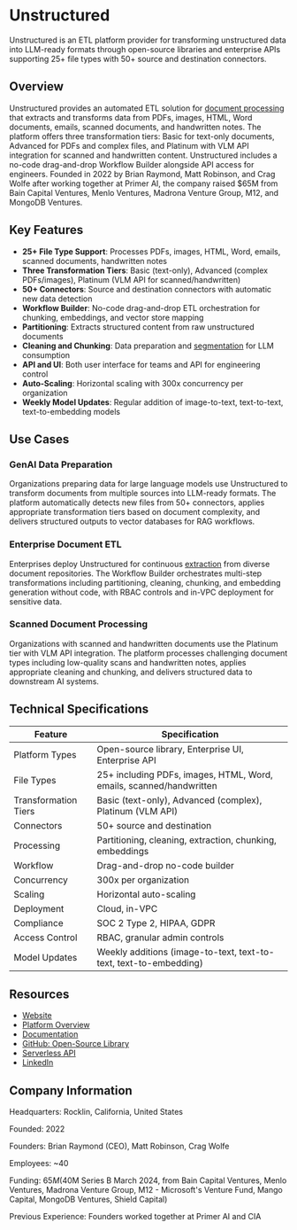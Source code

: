 # Unstructured

Unstructured is an ETL platform provider for transforming unstructured data into LLM-ready formats through open-source libraries and enterprise APIs supporting 25+ file types with 50+ source and destination connectors.

## Overview

Unstructured provides an automated ETL solution for [document processing](../../capabilities/document-understanding/index.md) that extracts and transforms data from PDFs, images, HTML, Word documents, emails, scanned documents, and handwritten notes. The platform offers three transformation tiers: Basic for text-only documents, Advanced for PDFs and complex files, and Platinum with VLM API integration for scanned and handwritten content. Unstructured includes a no-code drag-and-drop Workflow Builder alongside API access for engineers. Founded in 2022 by Brian Raymond, Matt Robinson, and Crag Wolfe after working together at Primer AI, the company raised $65M from Bain Capital Ventures, Menlo Ventures, Madrona Venture Group, M12, and MongoDB Ventures.

## Key Features

- **25+ File Type Support**: Processes PDFs, images, HTML, Word, emails, scanned documents, handwritten notes
- **Three Transformation Tiers**: Basic (text-only), Advanced (complex PDFs/images), Platinum (VLM API for scanned/handwritten)
- **50+ Connectors**: Source and destination connectors with automatic new data detection
- **Workflow Builder**: No-code drag-and-drop ETL orchestration for chunking, embeddings, and vector store mapping
- **Partitioning**: Extracts structured content from raw unstructured documents
- **Cleaning and Chunking**: Data preparation and [segmentation](../../capabilities/segmentation/index.md) for LLM consumption
- **API and UI**: Both user interface for teams and API for engineering control
- **Auto-Scaling**: Horizontal scaling with 300x concurrency per organization
- **Weekly Model Updates**: Regular addition of image-to-text, text-to-text, text-to-embedding models

## Use Cases

### GenAI Data Preparation

Organizations preparing data for large language models use Unstructured to transform documents from multiple sources into LLM-ready formats. The platform automatically detects new files from 50+ connectors, applies appropriate transformation tiers based on document complexity, and delivers structured outputs to vector databases for RAG workflows.

### Enterprise Document ETL

Enterprises deploy Unstructured for continuous [extraction](../../capabilities/extraction/index.md) from diverse document repositories. The Workflow Builder orchestrates multi-step transformations including partitioning, cleaning, chunking, and embedding generation without code, with RBAC controls and in-VPC deployment for sensitive data.

### Scanned Document Processing

Organizations with scanned and handwritten documents use the Platinum tier with VLM API integration. The platform processes challenging document types including low-quality scans and handwritten notes, applies appropriate cleaning and chunking, and delivers structured data to downstream AI systems.

## Technical Specifications

| Feature | Specification |
|---------|---------------|
| Platform Types | Open-source library, Enterprise UI, Enterprise API |
| File Types | 25+ including PDFs, images, HTML, Word, emails, scanned/handwritten |
| Transformation Tiers | Basic (text-only), Advanced (complex), Platinum (VLM API) |
| Connectors | 50+ source and destination |
| Processing | Partitioning, cleaning, extraction, chunking, embeddings |
| Workflow | Drag-and-drop no-code builder |
| Concurrency | 300x per organization |
| Scaling | Horizontal auto-scaling |
| Deployment | Cloud, in-VPC |
| Compliance | SOC 2 Type 2, HIPAA, GDPR |
| Access Control | RBAC, granular admin controls |
| Model Updates | Weekly additions (image-to-text, text-to-text, text-to-embedding) |

## Resources

- [Website](https://unstructured.io)
- [Platform Overview](https://unstructured.io/platform)
- [Documentation](https://docs.unstructured.io/open-source/introduction/overview)
- [GitHub: Open-Source Library](https://github.com/Unstructured-IO/unstructured)
- [Serverless API](https://unstructured.io/api-key-hosted)
- [LinkedIn](https://www.linkedin.com/company/unstructuredio)

## Company Information

Headquarters: Rocklin, California, United States

Founded: 2022

Founders: Brian Raymond (CEO), Matt Robinson, Crag Wolfe

Employees: ~40

Funding: $65M ($40M Series B March 2024, from Bain Capital Ventures, Menlo Ventures, Madrona Venture Group, M12 - Microsoft's Venture Fund, Mango Capital, MongoDB Ventures, Shield Capital)

Previous Experience: Founders worked together at Primer AI and CIA 